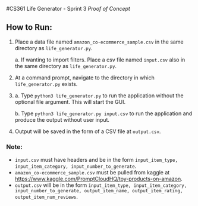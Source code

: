 #CS361 Life Generator - Sprint 3
*Proof of Concept*

## How to Run:
1. Place a data file named `amazon_co-ecommerce_sample.csv`
   in the same directory as `life_generator.py`.
   
   a. If wanting to import filters. Place a csv file named
      `input.csv` also in the same directory as
      `life_generator.py`.

2. At a command prompt, navigate to the directory in which
   `life_generator.py` exists.

3.
    a. Type `python3 life_generator.py` to run the application
       without the optional file argument. This will start the
       GUI.
    
    b. Type `python3 life_generator.py input.csv` to run the
       application and produce the output without user input.
   
4. Output will be saved in the form of a CSV file at 
   `output.csv`.
   
### Note:
* `input.csv` must have headers and be in the form `input_item_type, input_item_category, input_number_to_generate`.
* `amazon_co-ecommerce_sample.csv` must be pulled from kaggle at https://www.kaggle.com/PromptCloudHQ/toy-products-on-amazon.
* `output.csv` will be in the form `input_item_type, input_item_category, input_number_to_generate, output_item_name, output_item_rating, output_item_num_reviews`.
